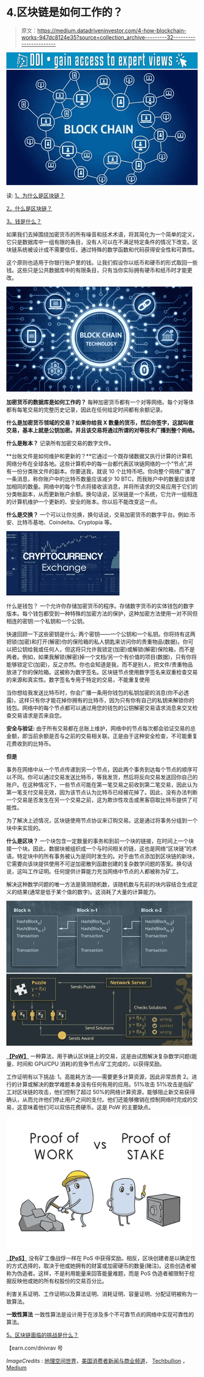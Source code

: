 # 4.区块链是如何工作的？

> 原文：<https://medium.datadriveninvestor.com/4-how-blockchain-works-947dc8124e35?source=collection_archive---------32----------------------->

[![](img/1f957af157c237a52dec50b3635f2762.png)](http://www.track.datadriveninvestor.com/1B9E)![](img/8e11e1973fe4df93a9fc548a177cb6f1.png)

读: [1。为什么是区块链？](https://medium.com/@arvindvairavan/1-why-blockchain-a00012d328a7)

[2。什么是区块链？](https://medium.com/@arvindvairavan/2-what-is-blockchain-87e7a8932394)

[3。钱是什么？](https://medium.com/@arvindvairavan/3-what-is-mone-923ade1f41e8)

如果我们去掉围绕加密货币的所有噪音和技术术语，将其简化为一个简单的定义，它只是数据库中一组有限的条目，没有人可以在不满足特定条件的情况下改变。区块链系统被设计成不需要信任，通过特殊的数学函数和代码获得安全性和可靠性。

这个原则也适用于你银行账户里的钱。让我们假设你以纸币和硬币的形式取回一些钱。这些只是公共数据库中的有限条目，只有当你实际拥有硬币和纸币时才能更改。

![](img/92b96bebde0be3a416370215215fdb5d.png)

**加密货币的数据库是如何工作的？**
每种加密货币都有一个对等网络。每个对等体都有每笔交易的完整历史记录，因此在任何给定时间都有余额记录。

**什么是加密货币领域的交易？如果你给我 X 数量的货币，然后你签字，这就叫做交易，基本上就是公钥加密。并且该交易将通过所谓的对等技术广播到整个网络。**

**什么是账本？**
记录所有加密交易的数字文件。

**台账文件是如何维护和更新的？**它通过一个既存储数据又执行计算的计算机网络分布在全球各地。这些计算机中的每一台都代表区块链网络的一个“节点”,并有一份分类账文件的副本。你要送我，就说 10 个比特币吧。你向整个网络广播了一条消息，称你账户中的比特币数量应该减少 10 BTC，而我账户中的数量应该增加相同的数量。网络中的每个节点将接收该消息，并将所请求的交易应用于它们的分类帐副本，从而更新账户余额。换句话说，区块链是一个系统，它允许一组相连的计算机维护一个更新的、安全的账本。你以后不能改变这一点。

**什么是交换？**
一个可以让你兑换，换句话说，交易加密货币的数字平台。例如:币安、比特币基地、Coindelta、Cryptopia 等。

![](img/90b6d5f1b8afb5ccfb37890c274ca119.png)

什么是钱包？
一个允许你存储加密货币的程序。存储数字货币的实体钱包的数字版本。每个钱包都受到一种特殊的加密方法的保护，这种加密方法使用一对不同但相连的密钥:一个私钥和一个公钥。

快速回顾一下这些密钥是什么:
两个密钥——一个公钥和一个私钥。你将持有这两把锁(加密)和打开(解密)你的保险箱的私人钥匙来访问你的贵重物品(数据)。你可以把公钥给我或任何人，但这将只允许我锁定(加密)或解锁(解密)保险箱，而不是两者。例如，如果我解锁(解密)掉一个文档/另一个有价值的项目(数据)，只有你将能够锁定它(加密)，反之亦然。你也会知道是我，而不是别人，把文件/贵重物品放进了你的保险箱。这被称为数字签名。区块链节点使用数字签名来双重检查交易的来源和真实性。数字签名专用于特定的交易，不能重复使用

当你想给我发送比特币时，你会广播一条用你钱包的私钥加密的消息(你不必透露)，这样只有你才能花掉你拥有的比特币，因为只有你有自己的私钥来解锁你的钱包。网络中的每个节点都可以通过用您的钱包的公钥解密交易请求消息来交叉检查交易请求是否来自您。

**安全与验证:**
由于所有交易都在总账上维护，网络中的节点每次都会验证交易的总金额，即当前余额是否与之前的交易相关联。正是由于这种安全检查，不可能重复花费收到的比特币。

**但是**

事务在网络中从一个节点传递到另一个节点，因此两个事务到达每个节点的顺序可以不同。你可以通过交易发送比特币，等我发货，然后将反向交易发送回你自己的账户。在这种情况下，一些节点可能在第一笔交易之前收到第二笔交易，因此认为第一笔支付交易无效，因为该节点认为比特币已经被花掉了。因此，没有办法判断一个交易是否发生在另一个交易之前，这为欺诈性攻击或黑客窃取比特币提供了可能性。

为了解决上述情况，区块链使用节点协议来订购交易。这是通过将事务分组到一个块中来实现的。

**什么是区块？**
一个块包含一定数量的事务和到前一个块的链接，在时间上一个块接一个块。因此，数据块被组织成一个与时间相关的链，这也是网络“区块链”的术语。特定块中的所有事务被认为是同时发生的。对于由节点添加到区块链的新块，它需要向该块提供使用不可逆加密散列函数创建的复杂数学问题的答案。换句话说，这叫工作证明。任何提供计算能力充当网络中节点的人都被称为矿工。

解决这种数学问题的唯一方法是猜测随机数，该随机数与先前的块内容结合生成定义的结果(通常是低于某个值的数字)。这消耗了大量的计算能力。

![](img/9bdaaad0145f94ccd3b1197cfad00ed7.png)![](img/2a066aa82e71d2693d7d81c06d7793b8.png)

[**【PoW】**](https://www.investinblockchain.com/proof-of-work-explained/)
一种算法，用于确认区块链上的交易，这是由试图解决复杂数学问题(能量、时间和 GPU/CPU 消耗)的竞争节点/矿工完成的，以获得奖励。

工作证明有以下挑战:
1。高能耗方法——需要更多计算资源，因此非常昂贵
2。进行的计算或解决的数学难题本身没有任何有用的应用。51%攻击
51%攻击是指矿工对区块链的攻击，他们控制了超过 50%的网络计算资源，能够阻止新交易获得确认，从而允许他们停止用户之间的支付。他们还能够撤销在控制网络时完成的交易，这意味着他们可以双倍花费硬币。这是 PoW 的主要缺点。

![](img/67894ebea594d663243b6358907a1fdf.png)

[**【PoS】**](https://www.investopedia.com/terms/p/proof-stake-pos.asp)
没有矿工像战俘一样在 PoS 中获得奖励。相反，区块创建者是以确定性的方式选择的，取决于他或她拥有的财富或加密硬币的数量(赌注)。这些创造者被称为伪造者。这样，不是利用能量来回答能量难题，而是 PoS 伪造者被限制于挖掘反映他或她的所有权股份的交易百分比。

利害关系证明、工作证明以及算法证明、消耗证明、容量证明、分配证明被称为一致算法。

**一致性算法**
一致性算法是设计用于在涉及多个不可靠节点的网络中实现可靠性的算法。

[5。区块链面临的挑战是什么？](https://medium.com/@arvindvairavan/5-what-are-the-challenges-with-blockchain-6b9e51cec4a4)

【earn.com/dnivrav 号

*ImageCredits* : [地理空间世界](https://www.geospatialworld.net/blogs/blockchain-can-make-major-difference-in-geospatial-systems/)，[美国消费者新闻与商业频道](https://www.cnbc.com)， [Techbullion](https://www.techbullion.com/cryptocurrency-exchange/) ， [Medium](https://www.investopedia.com/terms/p/proof-stake-pos.asp)